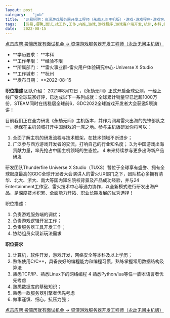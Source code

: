 ```yaml
---
layout:	post
category:	"job"
title:	"网易招聘：资深游戏服务器开发工程师（永劫无间主机版）-游戏-游戏程序-游戏客户端开发-杭州本科经验不限"
tags:	[网易,招聘,面试,找工作,工作,内推,游戏,游戏程序,游戏客户端开发,杭州,本科,经验不限]
date:	2022-08-15
---
```


[点击应聘 投简历就有面试机会 -> 资深游戏服务器开发工程师（永劫无间主机版）](http://mobile.bole.netease.com/bole/boleDetail?id=42357&employeeId=346f03c3cda5f04c&key=all)



- **学历要求： **本科
- **工作年限： **经验不限
- **所属部门： **雷火事业群-雷火用户体验研究中心-Universe X Studio
- **工作城市： **杭州
- **发布日期： **2022-08-15



**职位描述**
团队介绍：
2021年8月12日 ，《永劫无间》正式开启全球公测，一经上线广受全球玩家好评，已达成以下一系列成就：全球累计销量早已远超1000万份，STEAM同时在线稳居全球前6，GDC2022全球游戏开发者大会获邀5项演讲！

目前我们正在全力研发《永劫无间》主机版本，并作为网易雷火出海的先锋部队之一，确保在主机领域打开中国游戏的一席之地。参与主机版研发你将可以：
1. 全面了解主机的研发流程与技术框架，在技术领域不断进步；
2. 广泛参与西方游戏开发者的交流，打响自己的行业知名度；
3.为中国游戏出海贡献力量，率先抢占中国主机领域的生态位。
4.未来持续参与更多出海新产品研发

研发团队Thunderfire Universe X Studio（TUXS）暂位于全球享有盛誉、拥有全球密度最高的GDC全球开发者大会演讲人的雷火UX部门之下，团队核心多拥有清华、北大、浙大、南大等国内知名院校背景及产品成功经验，并与24 Entertainment工作室、雷火技术中心等通力协作，以全新模式进行研发出海产品，是深度技术积累、全面能力开拓、职业长期发展的优秀选择！

职位描述：
1. 负责游戏服务端的调优；
2. 负责游戏逻辑开发工作； 
3. 负责服务器工具开发工作； 
4. 协助组员实现新玩法需求



**职位要求**
1. 计算机，软件开发，游戏开发，网络安全等本科及以上学历； 
2. 熟练使用C/C++，具备良好的编程能力和编程习惯，熟练掌握常用数据结构及算法
3. 熟悉TCP/IP、熟悉Linux下的网络编程
4 熟悉Python/lua等任一脚本语言者优先考虑
5. 熟悉数据库的基础知识； 
6. 熟悉一款服务器引擎者优先考虑
7. 做事谨慎、细心，抗压力强；



[点击应聘 投简历就有面试机会 -> 资深游戏服务器开发工程师（永劫无间主机版）](http://mobile.bole.netease.com/bole/boleDetail?id=42357&employeeId=346f03c3cda5f04c&key=all)